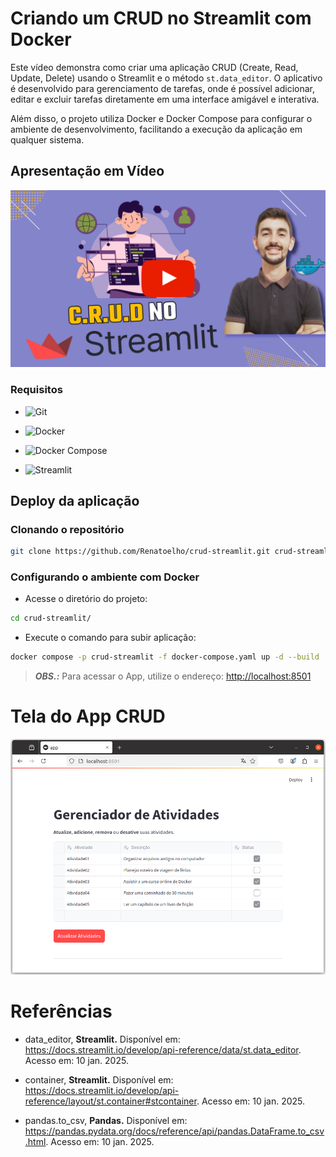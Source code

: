 # Criando um CRUD no Streamlit com Docker

Este vídeo demonstra como criar uma aplicação CRUD (Create, Read, Update, Delete) usando o Streamlit e o método `st.data_editor`. O aplicativo é desenvolvido para gerenciamento de tarefas, onde é possível adicionar, editar e excluir tarefas diretamente em uma interface amigável e interativa.

Além disso, o projeto utiliza Docker e Docker Compose para configurar o ambiente de desenvolvimento, facilitando a execução da aplicação em qualquer sistema.

<!--
https://www.youtube.com/@renato-coelho
-->

## Apresentação em Vídeo

<p align="center">
  <a href="https://www.youtube.com/@renato-coelho" target="_blank"><img src="imagens/thumbnail/thumbnail-crud-streamlit-github.png" alt="Vídeo de apresentação"></a>
</p>

### Requisitos

+ ![Git](https://img.shields.io/badge/Git-2.25.1%2B-E3E3E3)

+ ![Docker](https://img.shields.io/badge/Docker-20.10%2B-E3E3E3)

+ ![Docker Compose](https://img.shields.io/badge/Docker%20Compose-1.29.0%2B-E3E3E3)

+ ![Streamlit](https://img.shields.io/badge/Streamlit-1.41.1-E3E3E3)


## Deploy da aplicação

### Clonando o repositório

```bash
git clone https://github.com/Renatoelho/crud-streamlit.git crud-streamlit
```

### Configurando o ambiente com Docker

+ Acesse o diretório do projeto:
```bash
cd crud-streamlit/
```

+ Execute o comando para subir aplicação:
```bash
docker compose -p crud-streamlit -f docker-compose.yaml up -d --build
```

> ***OBS.:*** Para acessar o App, utilize o endereço: [http://localhost:8501](http://localhost:8501)

# Tela do App CRUD

<p align="center">
  <img src="imagens/app/tela-app.png" alt="Tela do App CRUD"></a>
</p>

# Referências

- data_editor, **Streamlit.** Disponível em: <https://docs.streamlit.io/develop/api-reference/data/st.data_editor>. Acesso em: 10 jan. 2025.

- container, **Streamlit.** Disponível em: <https://docs.streamlit.io/develop/api-reference/layout/st.container#stcontainer>. Acesso em: 10 jan. 2025.

- pandas.to_csv, **Pandas.** Disponível em: <https://pandas.pydata.org/docs/reference/api/pandas.DataFrame.to_csv.html>. Acesso em: 10 jan. 2025.
